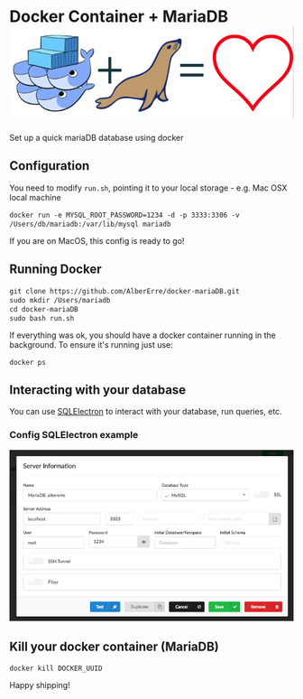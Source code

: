 # Docker Container + MariaDB ![Docker_MariaDB](https://github.com/AlberErre/docker-mariaDB/blob/master/docker_mariadb.png)
Set up a quick mariaDB database using docker

## Configuration

You need to modify `run.sh`, pointing it to your local storage - e.g. Mac OSX local machine
```
docker run -e MYSQL_ROOT_PASSWORD=1234 -d -p 3333:3306 -v /Users/db/mariadb:/var/lib/mysql mariadb
```
If you are on MacOS, this config is ready to go!

## Running Docker
```
git clone https://github.com/AlberErre/docker-mariaDB.git
sudo mkdir /Users/mariadb
cd docker-mariaDB
sudo bash run.sh
```

If everything was ok, you should have a docker container running in the background.
To ensure it's running just use:
```
docker ps
```

## Interacting with your database

You can use [SQLElectron](https://sqlectron.github.io/) to interact with your database, run queries, etc. 

### Config SQLElectron example
![SQLElectron config example (Mac OS)](https://github.com/AlberErre/docker-mariaDB/blob/master/mariaDB-example.png)

## Kill your docker container (MariaDB)

```
docker kill DOCKER_UUID
```

Happy shipping!
